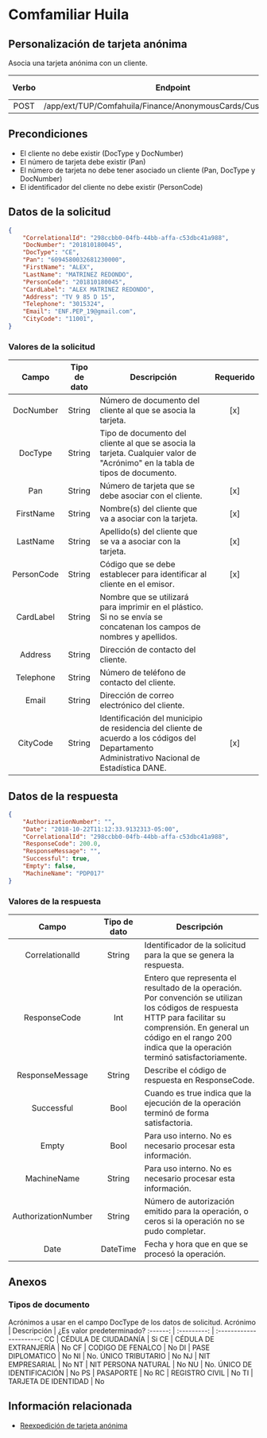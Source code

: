 # Comfamiliar Huila
## Personalización de tarjeta anónima

Asocia una tarjeta anónima con un cliente.

Verbo | Endpoint | Requiere autenticación
:---: | -------- | :------------:
POST | /app/ext/TUP/Comfahuila/Finance/AnonymousCards/Customizations | [x]

## Precondiciones

- El cliente no debe existir (DocType y DocNumber)
- El número de tarjeta debe existir (Pan)
- El número de tarjeta no debe tener asociado un cliente (Pan, DocType y DocNumber)
- El identificador del cliente no debe existir (PersonCode)

## Datos de la solicitud

```json
{
	"CorrelationalId": "298ccbb0-04fb-44bb-affa-c53dbc41a988",
	"DocNumber": "201810180045",
	"DocType": "CE",
	"Pan": "6094580032681230000",
	"FirstName": "ALEX",
	"LastName": "MATRINEZ REDONDO",
	"PersonCode": "201810180045",
	"CardLabel": "ALEX MATRINEZ REDONDO",
	"Address": "TV 9 85 D 15",
	"Telephone": "3015324",
	"Email": "ENF.PEP_19@gmail.com",
	"CityCode": "11001",
}
```

### Valores de la solicitud

Campo | Tipo de dato | Descripción | Requerido
:---: | :--------: | ------------ | :-----:
DocNumber | String | Número de documento del cliente al que se asocia la tarjeta. | [x]
DocType | String | Tipo de documento del cliente al que se asocia la tarjeta. Cualquier valor de "Acrónimo" en la tabla de tipos de documento.
Pan | String | Número de tarjeta que se debe asociar con el cliente. | [x]
FirstName | String | Nombre(s) del cliente que va a asociar con la tarjeta. | [x]
LastName | String | Apellido(s) del cliente que se va a asociar con la  tarjeta. | [x]
PersonCode | String | Código que se debe establecer para identificar al cliente en el emisor. | [x]
CardLabel | String | Nombre que se utilizará  para imprimir en el plástico. Si no se envía se concatenan los campos de nombres y apellidos.
Address | String | Dirección de contacto del cliente.
Telephone | String | Número de teléfono de contacto del cliente.
Email | String | Dirección de correo electrónico del cliente.
CityCode | String | Identificación del  municipio de residencia del cliente de acuerdo a los códigos del Departamento Administrativo Nacional de Estadística DANE. | [x]

## Datos de la respuesta

```json
{
	"AuthorizationNumber": "",
	"Date": "2018-10-22T11:12:33.9132313-05:00",
	"CorrelationalId": "298ccbb0-04fb-44bb-affa-c53dbc41a988",
	"ResponseCode": 200.0,
	"ResponseMessage": "",
	"Successful": true,
	"Empty": false,
	"MachineName": "PDP017"
}
```

### Valores de la respuesta

Campo | Tipo de dato | Descripción
:---: | :--------: | ------------
Correlationalld | String | Identificador de la solicitud para la que se genera la respuesta.
ResponseCode | Int | Entero que representa el resultado de la operación. Por convención se utilizan los códigos de respuesta HTTP para facilitar su comprensión. En general un código en el rango 200 indica que la operación terminó satisfactoriamente.
ResponseMessage | String | Describe el código de respuesta en ResponseCode.
Successful | Bool | Cuando es true indica que la ejecución de la operación terminó de forma satisfactoria.
Empty | Bool | Para uso interno. No es necesario procesar esta información.
MachineName | String | Para uso interno. No es necesario procesar esta información.
AuthorizationNumber | String | Número de autorización emitido para la operación, o ceros si la operación no se pudo completar.
Date | DateTime | Fecha y hora que en que se procesó la operación.

## Anexos

### Tipos de documento

Acrónimos a usar en el campo DocType de los datos de solicitud.
Acrónimo | Descripción | ¿Es valor predeterminado?
:------: | :---------: | :----------------------:
CC | CÉDULA DE CIUDADANÍA | Si
CE | CÉDULA DE EXTRANJERÍA | No
CF | CODIGO DE FENALCO | No
DI | PASE  DIPLOMATICO | No
NI | No. ÚNICO TRIBUTARIO | No
NJ | NIT EMPRESARIAL | No
NT | NIT PERSONA NATURAL | No
NU | No. ÚNICO DE IDENTIFICACIÓN | No
PS | PASAPORTE | No
RC | REGISTRO CIVIL | No
TI | TARJETA DE IDENTIDAD | No

## Información relacionada

- [Reexpedición de tarjeta anónima](Comfahuila-AnonimousCardReissue.md)
